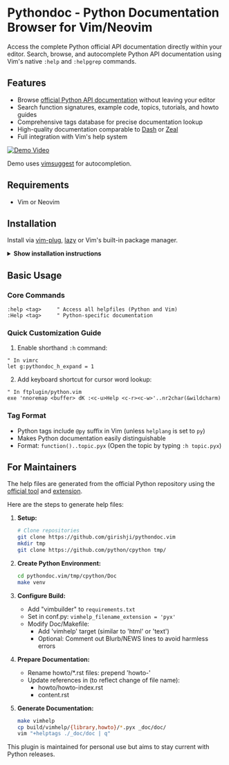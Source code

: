 # Pythondoc - Python Documentation Browser for Vim/Neovim

Access the complete Python official API documentation directly within your editor. Search, browse, and autocomplete Python API documentation using Vim's native `:help` and `:helpgrep` commands.

## Features

- Browse [official Python API documentation](https://docs.python.org/3/) without leaving your editor
- Search function signatures, example code, topics, tutorials, and howto guides
- Comprehensive tags database for precise documentation lookup
- High-quality documentation comparable to [Dash](https://kapeli.com/dash) or [Zeal](https://zealdocs.org/)
- Full integration with Vim's help system

[![Demo Video](https://asciinema.org/a/vRjU8x5KjkES4RX5BLJixqcQj.svg)](https://asciinema.org/a/vRjU8x5KjkES4RX5BLJixqcQj)

Demo uses [vimsuggest](https://github.com/girishji/vimsuggest) for autocompletion.

## Requirements

- Vim or Neovim

## Installation

Install via [vim-plug](https://github.com/junegunn/vim-plug), [lazy](https://github.com/folke/lazy.nvim) or Vim's built-in package manager.

<details>
<summary><b>Show installation instructions</b></summary>

### Using vim-plug

Add to your `.vimrc`:

```vim
call plug#begin()
Plug 'girishji/pythondoc.vim'
call plug#end()
```

### Using Neovim's [Lazy](https://github.com/folke/lazy.nvim)

Add to your Lua config:

```lua
require("lazy").setup({
  { "girishji/pythondoc.vim", opts = {} },
})
```

### Using Vim's built-in package manager

#### Linux

```bash
git clone https://github.com/girishji/pythondoc.vim.git $HOME/.vim/pack/downloads/opt/pythondoc.vim
```

Then add this line to your _vimrc_ file:

```vim
packadd vimsuggest
```

#### Windows

```bash
git clone https://github.com/girishji/pythondoc.vim.git %USERPROFILE%\vimfiles\pack\downloads\opt\pythondoc.vim
```

Then add this line to your _vimrc_ file:

```vim
packadd vimsuggest
```

</details>

## Basic Usage

### Core Commands

```vim
:help <tag>     " Access all helpfiles (Python and Vim)
:Help <tag>     " Python-specific documentation
```

### Quick Customization Guide

1. Enable shorthand `:h` command:

```vim
" In vimrc
let g:pythondoc_h_expand = 1
```

2. Add keyboard shortcut for cursor word lookup:

```vim
" In ftplugin/python.vim
exe 'nnoremap <buffer> dK :<c-u>Help <c-r><c-w>'..nr2char(&wildcharm)
```

### Tag Format
- Python tags include `@py` suffix in Vim (unless `helplang` is set to `py`)
- Makes Python documentation easily distinguishable
- Format: `function()..topic.pyx` (Open the topic by typing `:h topic.pyx`)

## For Maintainers

The help files are generated from the official Python repository using the [official tool](https://www.sphinx-doc.org/en/master/)  and [extension](https://github.com/girishji/vimbuilder).

Here are the steps to generate help files:

1. **Setup:**
   ```bash
   # Clone repositories
   git clone https://github.com/girishji/pythondoc.vim
   mkdir tmp
   git clone https://github.com/python/cpython tmp/
   ```

2. **Create Python Environment:**
   ```bash
   cd pythondoc.vim/tmp/cpython/Doc
   make venv
   ```

3. **Configure Build:**
   - Add "vimbuilder" to `requirements.txt`
   - Set in conf.py: `vimhelp_filename_extension = 'pyx'`
   - Modify Doc/Makefile:
     - Add 'vimhelp' target (similar to 'html' or 'text')
     - Optional: Comment out Blurb/NEWS lines to avoid harmless errors

4. **Prepare Documentation:**
   - Rename howto/*.rst files: prepend 'howto-'
   - Update references in (to reflect change of file name):
     - howto/howto-index.rst
     - content.rst

5. **Generate Documentation:**
   ```bash
   make vimhelp
   cp build/vimhelp/{library,howto}/*.pyx _doc/doc/
   vim "+helptags ./_doc/doc | q"
   ```

This plugin is maintained for personal use but aims to stay current with Python releases.

